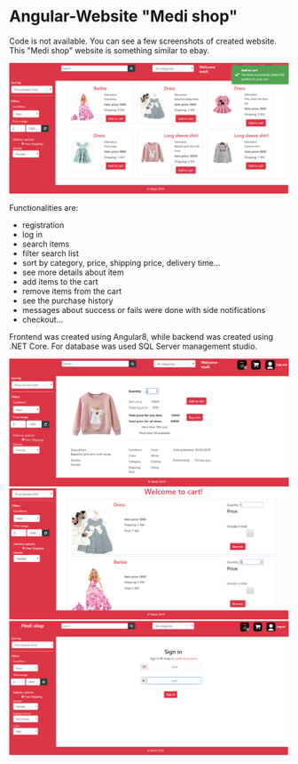 # Angular-Website "Medi shop"
Code is not available. You can see a few screenshots of created website.
This "Medi shop" website is something similar to ebay.

![alt text](https://github.com/Dacili/Angular-Website/blob/master/notificationAddToCart.PNG)

Functionalities are:
- registration
- log in
- search items
- filter search list
- sort by category, price, shipping price, delivery time...
- see more details about item
- add items to the cart
- remove items from the cart
- see the purchase history
- messages about success or fails were done with side notifications
- checkout...

Frontend was created using Angular8, while backend was created using .NET Core. For database was used SQL Server management studio.

![alt text](https://github.com/Dacili/Angular-Website/blob/master/oneProductDetails.PNG)
![alt text](https://github.com/Dacili/Angular-Website/blob/master/cart.PNG)
![alt text](https://github.com/Dacili/Angular-Website/blob/master/signIn.PNG)
